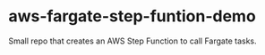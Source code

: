 # aws-fargate-step-funtion-demo
Small repo that creates an AWS Step Function to call Fargate tasks.
